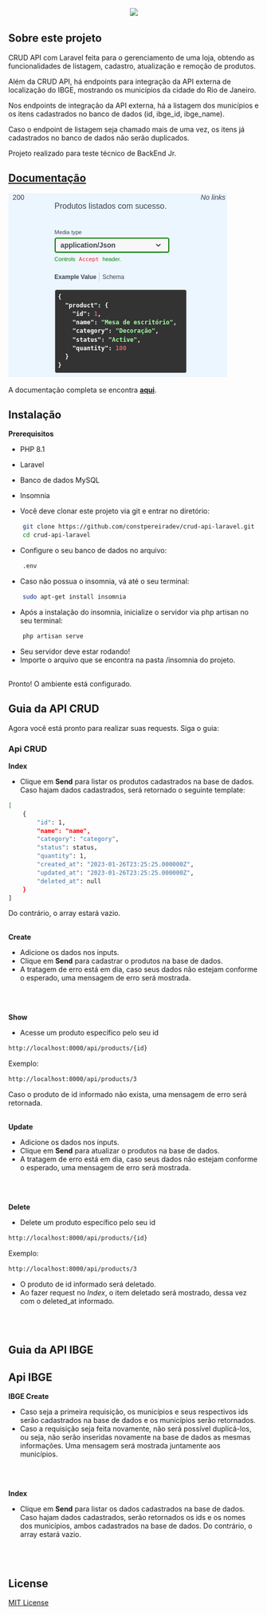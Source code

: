 <p align="center"><a href="https://laravel.com" target="_blank"><img src="https://raw.githubusercontent.com/laravel/art/master/logo-lockup/5%20SVG/2%20CMYK/1%20Full%20Color/laravel-logolockup-cmyk-red.svg" width="400"></a></p>

## Sobre este projeto

CRUD API com Laravel feita para o gerenciamento de uma loja, obtendo
as funcionalidades de listagem, cadastro, atualização e remoção
de produtos.

Além da CRUD API, há endpoints para integração da API externa de localização do IBGE, mostrando os municípios da cidade do Rio de Janeiro.

Nos endpoints de integração da API externa, há a listagem dos municípios e os itens cadastrados no banco de dados (id, ibge_id, ibge_name).

Caso o endpoint de listagem seja chamado mais de uma vez, os itens já cadastrados no banco de dados não serão duplicados.


Projeto realizado para teste técnico de BackEnd Jr.

## [**Documentação**](https://app.swaggerhub.com/apis/constpereiradev/crud-api-laravel/1.0.0#/default/)

<img src="/img/Opera Snapshot_2023-01-27_003937_app.swaggerhub.com.png"/>

A documentação completa se encontra [**aqui**](https://app.swaggerhub.com/apis/constpereiradev/crud-api-laravel/1.0.0#/default/).




## Instalação

**Prerequisitos**
- PHP 8.1
- Laravel
- Banco de dados MySQL
- Insomnia

- Você deve clonar este projeto via git e entrar no diretório:
```sh
    git clone https://github.com/constpereiradev/crud-api-laravel.git
    cd crud-api-laravel  
```

- Configure o seu banco de dados no arquivo:
```sh
    .env 
```

- Caso não possua o insomnia, vá até o seu terminal:
```sh
    sudo apt-get install insomnia
```

- Após a instalação do insomnia, inicialize o servidor via php artisan no seu terminal:
```sh
    php artisan serve
```

- Seu servidor deve estar rodando!
- Importe o arquivo que se encontra na pasta /insomnia do projeto.
<br>
Pronto! O ambiente está configurado.


## Guia da API CRUD

Agora você está pronto para realizar suas requests. Siga o guia:

### Api CRUD

**Index**
* Clique em **Send** para listar os produtos cadastrados na base de dados.
Caso hajam dados cadastrados, será retornado o seguinte template:

```sh
[
	{
		"id": 1,
		"name": "name",
		"category": "category",
		"status": status,
		"quantity": 1,
		"created_at": "2023-01-26T23:25:25.000000Z",
		"updated_at": "2023-01-26T23:25:25.000000Z",
		"deleted_at": null
	}
]
```
Do contrário, o array estará vazio.
<br>
<br>

**Create**
* Adicione os dados nos inputs.
* Clique em **Send** para cadastrar o produtos na base de dados.
* A tratagem de erro está em dia, caso seus dados não estejam conforme o esperado, uma mensagem de erro será mostrada.
<br>
<br>

**Show**
* Acesse um produto específico pelo seu id
```sh
http://localhost:8000/api/products/{id}
```
Exemplo:
```sh
http://localhost:8000/api/products/3
```
Caso o produto de id informado não exista, uma mensagem de erro será retornada.
<br>
<br>

**Update**
* Adicione os dados nos inputs.
* Clique em **Send** para atualizar o produtos na base de dados.
* A tratagem de erro está em dia, caso seus dados não estejam conforme o esperado, uma mensagem de erro será mostrada.
<br>
<br>

**Delete**
* Delete um produto específico pelo seu id
```sh
http://localhost:8000/api/products/{id}
```
Exemplo:
```sh
http://localhost:8000/api/products/3
```
* O produto de id informado será deletado.
* Ao fazer request no *Index*, o item deletado será mostrado, dessa vez com o deleted_at informado.
<br>
<br>

## Guia da API IBGE

## Api IBGE

**IBGE Create**
* Caso seja a primeira requisição, os municípios e seus respectivos ids serão cadastrados na base de dados e os municípios serão retornados.
* Caso a requisição seja feita novamente, não será possível duplicá-los, ou seja, não serão inseridas novamente na base de dados as mesmas informações. Uma mensagem será mostrada juntamente aos municípios.
<br>
<br>

**Index**
* Clique em **Send** para listar os dados cadastrados na base de dados.
Caso hajam dados cadastrados, serão retornados os ids e os nomes dos municípios, ambos cadastrados na base de dados. Do contrário, o array estará vazio.
<br>
<br>

## License

[MIT License](https://github.com/arifszn/pandora/blob/main/LICENSE)